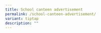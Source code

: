 ```yaml
---
title: School canteen advertisement
permalink: /school-canteen-advertisement/
variant: tiptap
description: ""
---
```

